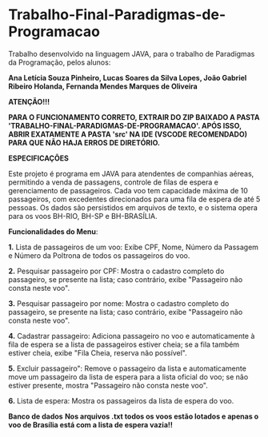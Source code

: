 # Trabalho-Final-Paradigmas-de-Programacao

Trabalho desenvolvido na linguagem JAVA, para o trabalho de Paradigmas da Programação, pelos alunos: 

**Ana Letícia Souza Pinheiro,
Lucas Soares da Silva Lopes,
João Gabriel Ribeiro Holanda,
Fernanda Mendes Marques de Oliveira**

**ATENÇÃO!!!**

**PARA O FUNCIONAMENTO CORRETO, EXTRAIR DO ZIP BAIXADO A PASTA 'TRABALHO-FINAL-PARADIGMAS-DE-PROGRAMACAO'. APÓS ISSO, ABRIR EXATAMENTE A PASTA 'src' NA IDE (VSCODE RECOMENDADO) PARA QUE NÃO HAJA ERROS DE DIRETÓRIO.**

**ESPECIFICAÇÕES**

Este projeto é programa em JAVA para atendentes de companhias aéreas, permitindo a venda de passagens, controle de filas de espera e gerenciamento de passageiros. Cada voo tem capacidade máxima de 10 passageiros, com excedentes direcionados para uma fila de espera de até 5 pessoas. Os dados são persistidos em arquivos de texto, e o sistema opera para os voos BH-RIO, BH-SP e BH-BRASÍLIA.

**Funcionalidades do Menu**:

**1.** Lista de passageiros de um voo:
Exibe CPF, Nome, Número da Passagem e Número da Poltrona de todos os passageiros do voo.

**2.** Pesquisar passageiro por CPF:
Mostra o cadastro completo do passageiro, se presente na lista; caso contrário, exibe "Passageiro não consta neste voo".

**3.** Pesquisar passageiro por nome:
Mostra o cadastro completo do passageiro, se presente na lista; caso contrário, exibe "Passageiro não consta neste voo".

**4.** Cadastrar passageiro:
Adiciona passageiro no voo e automaticamente à fila de espera se a lista de passageiros estiver cheia; se a fila também estiver cheia, exibe "Fila Cheia, reserva não possível".

**5.** Excluir passageiro":
Remove o passageiro da lista e automaticamente move um passageiro da lista de espera para a lista oficial do voo; se não estiver presente, mostra "Passageiro não consta neste voo".

**6.** Lista de espera:
Mostra os passageiros da lista de espera do voo.

**Banco de dados**
**Nos arquivos .txt todos os voos estão lotados e apenas o voo de Brasília está com a lista de espera vazia!!**
